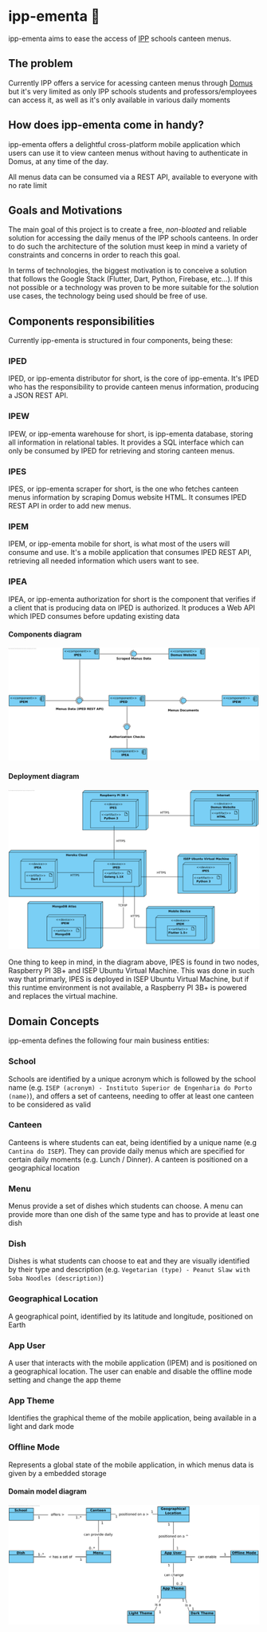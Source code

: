 # ipp-ementa 🍕

ipp-ementa aims to ease the access of [IPP](https://www.ipp.pt/) schools canteen menus.

## The problem
Currently IPP offers a service for acessing canteen menus through [Domus](https://domus.ipp.pt) but it's very limited as only IPP schools students and professors/employees can access it, as well as it's only available in various daily moments

## How does ipp-ementa come in handy? 
ipp-ementa offers a delightful cross-platform mobile application which users can use it to view canteen menus without having to authenticate in Domus, at any time of the day.

All menus data can be consumed via a REST API, available to everyone with no rate limit

## Goals and Motivations

The main goal of this project is to create a free, *non-bloated* and reliable solution for accessing the daily menus of the IPP schools canteens. In order to do such the architecture of the solution must keep in mind a variety of constraints and concerns in order to reach this goal.

In terms of technologies, the biggest motivation is to conceive a solution that follows the Google Stack (Flutter, Dart, Python, Firebase, etc...). If this not possible or a technology was proven to be more suitable for the solution use cases, the technology being used should be free of use.

## Components responsibilities

Currently ipp-ementa is structured in four components, being these:

### IPED

IPED, or ipp-ementa distributor for short, is the core of ipp-ementa. It's IPED who has the responsibility to provide canteen menus information, producing a JSON REST API.

### IPEW

IPEW, or ipp-ementa warehouse for short, is ipp-ementa database, storing all information in relational tables. It provides a SQL interface which can only be consumed by IPED for retrieving and storing canteen menus.

### IPES

IPES, or ipp-ementa scraper for short, is the one who fetches canteen menus information by scraping Domus website HTML. It consumes IPED REST API in order to add new menus.

### IPEM

IPEM, or ipp-ementa mobile for short, is what most of the users will consume and use. It's a mobile application that consumes IPED REST API, retrieving all needed information which users want to see.

### IPEA

IPEA, or ipp-ementa authorization for short is the component that verifies if a client that is producing data on IPED is authorized. It produces a Web API which IPED consumes before updating existing data


#### Components diagram

![SYSTEM_ARCHITECTURE_COMPONENTS_DIAGRAM](documentation/system_architecture/IPP-EMENTA-ALL-COMPONENTS.png)


#### Deployment diagram

![DEPLOYMENT_DIAGRAM](documentation/system_architecture/IPP-EMENTA-DEPLOYMENT-DIAGRAM.png)

One thing to keep in mind, in the diagram above, IPES is found in two nodes, Raspberry PI 3B+ and ISEP Ubuntu Virtual Machine. This was done in such way that primarly, IPES is deployed in ISEP Ubuntu Virtual Machine, but if this runtime environment is not available, a Raspberry PI 3B+ is powered and replaces the virtual machine.


## Domain Concepts 

ipp-ementa defines the following four main business entities:

### School

Schools are identified by a unique acronym which is followed by the school name (e.g. `ISEP (acronym) - Instituto Superior de Engenharia do Porto (name)`), and offers a set of canteens, needing to offer at least one canteen to be considered as valid

### Canteen

Canteens is where students can eat, being identified by a unique name (e.g `Cantina do ISEP`). They can provide daily menus which are specified for certain daily moments (e.g. Lunch / Dinner). A canteen is positioned on a geographical location

### Menu

Menus provide a set of dishes which students can choose. A menu can provide more than one dish of the same type and has to provide at least one dish

### Dish

Dishes is what students can choose to eat and they are visually identified by their type and description (e.g. `Vegetarian (type) - Peanut Slaw with Soba Noodles (description)`)

### Geographical Location

A geographical point, identified by its latitude and longitude, positioned on Earth

### App User

A user that interacts with the mobile application (IPEM) and is positioned on a geographical location. The user can enable and disable the offline mode setting and change the app theme

### App Theme

Identifies the graphical theme of the mobile application, being available in a light and dark mode

### Offline Mode

Represents a global state of the mobile application, in which menus data is given by a embedded storage


#### Domain model diagram

![DOMAIN_MODEL_DIAGRAM](documentation/domain_model/IPP-EMENTA-DOMAIN-MODEL.png)